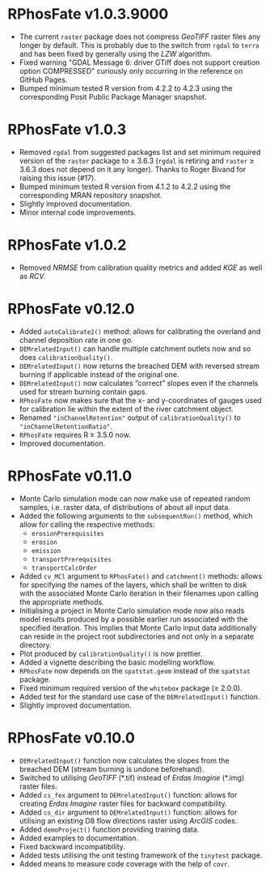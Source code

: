 # RPhosFate v1.0.3.9000

* The current `raster` package does not compress _GeoTIFF_ raster files any longer by default. This is probably due to the switch from `rgdal` to `terra` and has been fixed by generally using the _LZW_ algorithm.
* Fixed warning "GDAL Message 6: driver GTiff does not support creation option COMPRESSED" curiously only occurring in the reference on GitHub Pages.
* Bumped minimum tested R version from 4.2.2 to 4.2.3 using the corresponding Posit Public Package Manager snapshot.

# RPhosFate v1.0.3

* Removed `rgdal` from suggested packages list and set minimum required version of the `raster` package to ≥ 3.6.3 (`rgdal` is retiring and `raster` ≥ 3.6.3 does not depend on it any longer). Thanks to Roger Bivand for raising this issue (#17).
* Bumped minimum tested R version from 4.1.2 to 4.2.2 using the corresponding MRAN repository snapshot.
* Slightly improved documentation.
* Minor internal code improvements.

# RPhosFate v1.0.2

* Removed _NRMSE_ from calibration quality metrics and added _KGE_ as well as _RCV._

# RPhosFate v0.12.0

* Added `autoCalibrate2()` method: allows for calibrating the overland and channel deposition rate in one go.
* `DEMrelatedInput()` can handle multiple catchment outlets now and so does `calibrationQuality()`.
* `DEMrelatedInput()` now returns the breached DEM with reversed stream burning if applicable instead of the original one.
* `DEMrelatedInput()` now calculates “correct” slopes even if the channels used for stream burning contain gaps.
* `RPhosFate` now makes sure that the x- and y-coordinates of gauges used for calibration lie within the extent of the river catchment object.
* Renamed `"inChannelRetention"` output of `calibrationQuality()` to `"inChannelRetentionRatio"`.
* `RPhosFate` requires R ≥ 3.5.0 now.
* Improved documentation.

# RPhosFate v0.11.0

* Monte Carlo simulation mode can now make use of repeated random samples, i.e. raster data, of distributions of about all input data.
* Added the following arguments to the `subsequentRun()` method, which allow for calling the respective methods:
  * `erosionPrerequisites`
  * `erosion`
  * `emission`
  * `transportPrerequisites`
  * `transportCalcOrder`
* Added `cv_MCl` argument to `RPhosFate()` and `catchment()` methods: allows for specifying the names of the layers, which shall be written to disk with the associated Monte Carlo iteration in their filenames upon calling the appropriate methods.
* Initialising a project in Monte Carlo simulation mode now also reads model results produced by a possible earlier run associated with the specified iteration. This implies that Monte Carlo input data additionally can reside in the project root subdirectories and not only in a separate directory.
* Plot produced by `calibrationQuality()` is now prettier.
* Added a vignette describing the basic modelling workflow.
* `RPhosFate` now depends on the `spatstat.geom` instead of the `spatstat` package.
* Fixed minimum required version of the `whitebox` package (≥ 2.0.0).
* Added test for the standard use case of the `DEMrelatedInput()` function.
* Slightly improved documentation.

# RPhosFate v0.10.0

* `DEMrelatedInput()` function now calculates the slopes from the breached DEM (stream burning is undone beforehand).
* Switched to utilising _GeoTIFF_ (\*.tif) instead of _Erdas Imagine_ (\*.img) raster files.
* Added `cs_fex` argument to `DEMrelatedInput()` function: allows for creating _Erdas Imagine_ raster files for backward compatibility.
* Added `cs_dir` argument to `DEMrelatedInput()` function: allows for utilising an existing D8 flow directions raster using _ArcGIS_ codes.
* Added `demoProject()` function providing training data.
* Added examples to documentation.
* Fixed backward incompatibility.
* Added tests utilising the unit testing framework of the `tinytest` package.
* Added means to measure code coverage with the help of `covr`.
